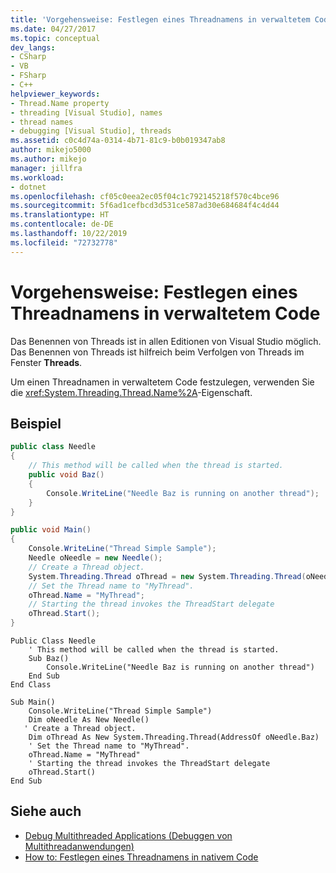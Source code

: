 ```yaml
---
title: 'Vorgehensweise: Festlegen eines Threadnamens in verwaltetem Code | Microsoft-Dokumentation'
ms.date: 04/27/2017
ms.topic: conceptual
dev_langs:
- CSharp
- VB
- FSharp
- C++
helpviewer_keywords:
- Thread.Name property
- threading [Visual Studio], names
- thread names
- debugging [Visual Studio], threads
ms.assetid: c0c4d74a-0314-4b71-81c9-b0b019347ab8
author: mikejo5000
ms.author: mikejo
manager: jillfra
ms.workload:
- dotnet
ms.openlocfilehash: cf05c0eea2ec05f04c1c792145218f570c4bce96
ms.sourcegitcommit: 5f6ad1cefbcd3d531ce587ad30e684684f4c4d44
ms.translationtype: HT
ms.contentlocale: de-DE
ms.lasthandoff: 10/22/2019
ms.locfileid: "72732778"
---
```

# <a name="how-to-set-a-thread-name-in-managed-code"></a>Vorgehensweise: Festlegen eines Threadnamens in verwaltetem Code
Das Benennen von Threads ist in allen Editionen von Visual Studio möglich. Das Benennen von Threads ist hilfreich beim Verfolgen von Threads im Fenster **Threads**.

 Um einen Threadnamen in verwaltetem Code festzulegen, verwenden Sie die <xref:System.Threading.Thread.Name%2A>-Eigenschaft.

## <a name="example"></a>Beispiel

```csharp
public class Needle
{
    // This method will be called when the thread is started.
    public void Baz()
    {
        Console.WriteLine("Needle Baz is running on another thread");
    }
}

public void Main()
{
    Console.WriteLine("Thread Simple Sample");
    Needle oNeedle = new Needle();
    // Create a Thread object.
    System.Threading.Thread oThread = new System.Threading.Thread(oNeedle.Baz);
    // Set the Thread name to "MyThread".
    oThread.Name = "MyThread";
    // Starting the thread invokes the ThreadStart delegate
    oThread.Start();
}
```

```VB
Public Class Needle
    ' This method will be called when the thread is started.
    Sub Baz()
        Console.WriteLine("Needle Baz is running on another thread")
    End Sub
End Class

Sub Main()
    Console.WriteLine("Thread Simple Sample")
    Dim oNeedle As New Needle()
   ' Create a Thread object.
    Dim oThread As New System.Threading.Thread(AddressOf oNeedle.Baz)
    ' Set the Thread name to "MyThread".
    oThread.Name = "MyThread"
    ' Starting the thread invokes the ThreadStart delegate
    oThread.Start()
End Sub
```

## <a name="see-also"></a>Siehe auch
- [Debug Multithreaded Applications (Debuggen von Multithreadanwendungen)](../debugger/debug-multithreaded-applications-in-visual-studio.md)
- [How to: Festlegen eines Threadnamens in nativem Code](../debugger/how-to-set-a-thread-name-in-native-code.md)
